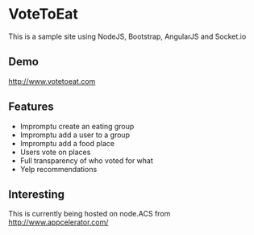 # VoteToEat
This is a sample site using NodeJS, Bootstrap, AngularJS and Socket.io

## Demo
http://www.votetoeat.com

## Features
* Impromptu create an eating group
* Impromptu add a user to a group
* Impromptu add a food place
* Users vote on places
* Full transparency of who voted for what
* Yelp recommendations

## Interesting
This is currently being hosted on node.ACS from http://www.appcelerator.com/

